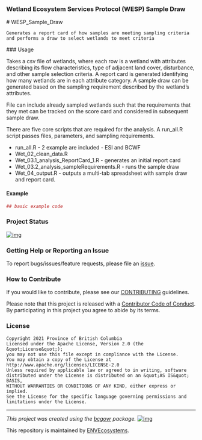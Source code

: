 ### Wetland Ecosystem Services Protocol (WESP) Sample Draw

<!-- Add a project state badge
See https://github.com/BCDevExchange/Our-Project-Docs/blob/master/discussion/projectstates.md
If you have bcgovr installed and you use RStudio, click the 'Insert BCDevex Badge' Addin. -->

\# WESP_Sample_Draw

    Generates a report card of how samples are meeting sampling criteria and performs a draw to select wetlands to meet criteria

\#\#\# Usage

Takes a csv file of wetlands, where each row is a wetland with
attributes describing its flow characteristics, type of adjacent land
cover, disturbance, and other sample selection criteria. A report card
is generated identifying how many wetlands are in each attribute
category. A sample draw can be generated based on the sampling
requirement described by the wetland’s attributes.

File can include already sampled wetlands such that the requirements
that they met can be tracked on the score card and considered in
subsequent sample draw.

There are five core scripts that are required for the analysis. A
run_all.R script passes files, parameters, and sampling requirements.

-   run_all.R - 2 example are included - ESI and BCWF
-   Wet_02_clean_data.R
-   Wet_03.1_analysis_ReportCard_1.R - generates an initial report card
-   Wet_03.2_analysis_sampleRequirements.R - runs the sample draw
-   Wet_04_output.R - outputs a multi-tab spreadsheet with sample draw
    and report card.

#### Example

``` r
## basic example code
```

### Project Status

[![img](https://img.shields.io/badge/Lifecycle-Maturing-007EC6)](https://github.com/bcgov/repomountie/blob/master/doc/lifecycle-badges.md)

### Getting Help or Reporting an Issue

To report bugs/issues/feature requests, please file an
[issue](https://github.com/bcgov/WESP_Sample_Draw/issues/).

### How to Contribute

If you would like to contribute, please see our
[CONTRIBUTING](CONTRIBUTING.md) guidelines.

Please note that this project is released with a [Contributor Code of
Conduct](CODE_OF_CONDUCT.md). By participating in this project you agree
to abide by its terms.

### License

    Copyright 2021 Province of British Columbia
    Licensed under the Apache License, Version 2.0 (the &quot;License&quot;);
    you may not use this file except in compliance with the License.
    You may obtain a copy of the License at
    http://www.apache.org/licenses/LICENSE-2.0
    Unless required by applicable law or agreed to in writing, software distributed under the License is distributed on an &quot;AS IS&quot; BASIS,
    WITHOUT WARRANTIES OR CONDITIONS OF ANY KIND, either express or implied.
    See the License for the specific language governing permissions and limitations under the License.

------------------------------------------------------------------------

*This project was created using the
[bcgovr](https://github.com/bcgov/bcgovr) package.*
[![img](https://img.shields.io/badge/Lifecycle-Maturing-007EC6)](https://github.com/bcgov/repomountie/blob/master/doc/lifecycle-badges.md)

This repository is maintained by
[ENVEcosystems](https://github.com/orgs/bcgov/teams/envecosystems/members).
